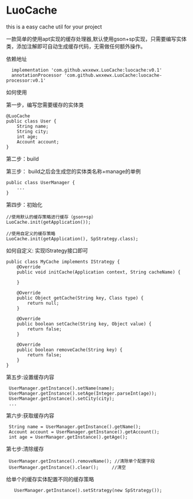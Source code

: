# LuoCache
this is a easy cache util for your project
    
一款简单的使用apt实现的缓存处理器,默认使用gson+sp实现，只需要编写实体类，添加注解即可自动生成缓存代码，无需做任何额外操作。

    
依赖地址
    
      implementation 'com.github.wxxewx.LuoCache:luocache:v0.1'
      annotationProcessor 'com.github.wxxewx.LuoCache:luocache-processor:v0.1'
      
如何使用
    
  第一步，编写您需要缓存的实体类
    
    @LuoCache
    public class User {
        String name;
        String city;
        int age;
        Account account;
    }

  第二步：build
  
  第三步： build之后会生成您的实体类名称+manage的单例
  
    public class UserManager {
        ...
    }
    
  第四步：初始化
    
    //使用默认的缓存策略进行缓存（gson+sp）
    LuoCache.init(getApplication());
    
    //使用自定义的缓存策略
    LuoCache.init(getApplication(), SpStrategy.class);
    
   如何自定义: 实现IStrategy接口即可
   
    public class MyCache implements IStrategy {
        @Override
        public void initCache(Application context, String cacheName) {
    
        }
    
        @Override
        public Object getCache(String key, Class type) {
            return null;
        }
    
        @Override
        public boolean setCache(String key, Object value) {
            return false;
        }
    
        @Override
        public boolean removeCache(String key) {
            return false;
        }
    }
  第五步:设置缓存内容
  
     UserManager.getInstance().setName(name);
     UserManager.getInstance().setAge(Integer.parseInt(age));
     UserManager.getInstance().setCity(city);
     ...
     
  第六步:获取缓存内容
  
     String name = UserManager.getInstance().getName();
     Account account = UserManager.getInstance().getAccount();
     int age = UserManager.getInstance().getAge();
     
  第七步:清除缓存
  
     UserManager.getInstance().removeName(); //清除单个配置字段
     UserManager.getInstance().clear();     //清空
     
     
  给单个的缓存实体配置不同的缓存策略
  
       UserManager.getInstance().setStrategy(new SpStrategy());